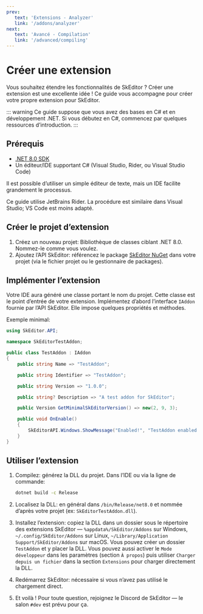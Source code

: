 ```yaml
---
prev:
   text: 'Extensions - Analyzer'
   link: '/addons/analyzer'
next: 
   text: 'Avancé - Compilation'
   link: '/advanced/compiling'
---
```


# Créer une extension

Vous souhaitez étendre les fonctionnalités de SkEditor ? Créer une extension est une excellente idée ! Ce guide vous accompagne pour créer votre propre extension pour SkEditor.

::: warning
Ce guide suppose que vous avez des bases en C# et en développement .NET.
Si vous débutez en C#, commencez par quelques ressources d’introduction.
:::

## Prérequis

- [.NET 8.0 SDK](https://dotnet.microsoft.com/download/dotnet/8.0)
- Un éditeur/IDE supportant C# (Visual Studio, Rider, ou Visual Studio Code)

Il est possible d’utiliser un simple éditeur de texte, mais un IDE facilite grandement le processus.

Ce guide utilise JetBrains Rider. La procédure est similaire dans Visual Studio; VS Code est moins adapté.

## Créer le projet d’extension

1. Créez un nouveau projet: Bibliothèque de classes ciblant .NET 8.0. Nommez-le comme vous voulez.
2. Ajoutez l’API SkEditor: référencez le package [SkEditor NuGet](https://www.nuget.org/packages/SkEditor/) dans votre projet (via le fichier projet ou le gestionnaire de packages).

## Implémenter l’extension

Votre IDE aura généré une classe portant le nom du projet. Cette classe est le point d’entrée de votre extension.
Implémentez d’abord l’interface `IAddon` fournie par l’API SkEditor. Elle impose quelques propriétés et méthodes.

Exemple minimal:

```csharp
using SkEditor.API;

namespace SkEditorTestAddon;

public class TestAddon : IAddon
{
    public string Name => "TestAddon";

    public string Identifier => "TestAddon";

    public string Version => "1.0.0";

    public string? Description => "A test addon for SkEditor";

    public Version GetMinimalSkEditorVersion() => new(2, 9, 3);

    public void OnEnable()
    {
        SkEditorAPI.Windows.ShowMessage("Enabled!", "TestAddon enabled!");
    }
}
```

## Utiliser l’extension

1. Compilez: générez la DLL du projet.
   Dans l’IDE ou via la ligne de commande:

    ```bash
    dotnet build -c Release
    ```

2. Localisez la DLL: en général dans `/bin/Release/net8.0` et nommée d’après votre projet (ex: `SkEditorTestAddon.dll`).
3. Installez l’extension: copiez la DLL dans un dossier sous le répertoire des extensions SkEditor — `%appdata%/SkEditor/Addons` sur Windows, `~/.config/SkEditor/Addons` sur Linux, `~/Library/Application Support/SkEditor/Addons` sur macOS.
   Vous pouvez créer un dossier `TestAddon` et y placer la DLL. Vous pouvez aussi activer le `Mode développeur` dans les paramètres (section `À propos`) puis utiliser `Charger depuis un fichier` dans la section `Extensions` pour charger directement la DLL.
4. Redémarrez SkEditor: nécessaire si vous n’avez pas utilisé le chargement direct.
5. Et voilà ! Pour toute question, rejoignez le Discord de SkEditor — le salon `#dev` est prévu pour ça.
